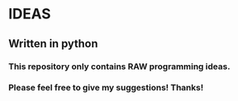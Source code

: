 # IDEAS
## Written in python
### This repository only contains RAW programming ideas.
### Please feel free to give my suggestions! Thanks!
